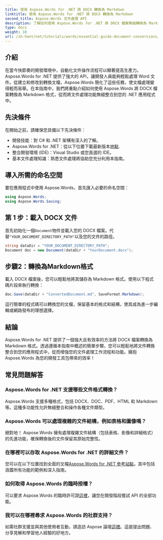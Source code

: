 ```yaml
---
title: 使用 Aspose.Words for .NET 將 DOCX 轉換為 Markdown
linktitle: 使用 Aspose.Words for .NET 將 DOCX 轉換為 Markdown
second_title: Aspose.Words 文件處理 API
description: 了解如何使用 Aspose.Words for .NET 將 DOCX 檔案無縫轉換為 Markdown 來增強您的 .NET 應用程式。本綜合指南包含逐步說明和常見問題。
type: docs
weight: 10
url: /zh-hant/net/tutorials/words/essential-guide-document-conversions/convert-docx-to-markdown/
---
```

## 介紹

在當今快節奏的開發環境中，自動化文件操作流程可以顯著提高生產力。 Aspose.Words for .NET 提供了強大的 API，讓開發人員能夠輕鬆處理 Word 文件。從建立和修改到轉換文檔，Aspose.Words 簡化了這些任務，使文檔處理變得輕而易舉。在本指南中，我們將重點介紹如何使用 Aspose.Words 將 DOCX 檔案轉換為 Markdown 格式，從而將文件處理功能無縫整合到您的 .NET 應用程式中。

## 先決條件

在開始之前，請確保您具備以下先決條件：

- 開發技能：對 C# 和 .NET 架構有深入的了解。
-  Aspose.Words for .NET：從以下位置下載最新版本[地點](https://releases.aspose.com/words/net/).
- 整合開發環境 (IDE)：Visual Studio 或您首選的 IDE。
- 基本文件處理知識：熟悉文件處理將協助您充分利用本指南。

## 導入所需的命名空間

要在應用程式中使用 Aspose.Words，首先匯入必要的命名空間：

```csharp
using Aspose.Words;
using Aspose.Words.Saving;
```

## 第 1 步：載入 DOCX 文件

首先初始化一個`Document`物件並載入您的 DOCX 檔案。代替`"YOUR_DOCUMENT_DIRECTORY_PATH"`以及您的文件的路徑。

```csharp
string dataDir = "YOUR_DOCUMENT_DIRECTORY_PATH";
Document doc = new Document(dataDir + "YourDocument.docx");
```

## 步驟2：轉換為Markdown格式

載入 DOCX 檔案後，您可以輕鬆地將其儲存為 Markdown 格式。使用以下程式碼片段來執行轉換：

```csharp
doc.Save(dataDir + "ConvertedDocument.md", SaveFormat.Markdown);
```

這行簡單的程式碼可以轉換您的文檔，保留基本的格式和結構，使其成為進一步編輯或網路發布的理想選擇。

## 結論

Aspose.Words for .NET 提供了一個強大且有效率的方法將 DOCX 檔案轉換為 Markdown 格式。透過遵循本指南中概述的簡單步驟，您可以輕鬆地將文件轉換整合到您的應用程式中，從而增強您的文件處理工作流程和功能。擁抱 Aspose.Words 為您的開發工具包帶來的效率！

## 常見問題解答

### Aspose.Words for .NET 支援哪些文件格式轉換？

Aspose.Words 支援多種格式，包括 DOCX、DOC、PDF、HTML 和 Markdown 等。這種多功能性允許無縫整合和操作各種文件類型。

### Aspose.Words 可以處理複雜的文件結構，例如表格和圖像嗎？

絕對地！ Aspose.Words 擁有處理複雜文件結構（包括表格、影像和詳細格式）的先進功能，確保轉換後的文件保留其原始完整性。

### 在哪裡可以存取 Aspose.Words for .NET 的詳細文件？

您可以在以下位置找到全面的文檔[Aspose.Words for .NET 參考站點](https://reference.aspose.com/words/net/)，其中包括涵蓋所有功能的範例和深入指南。

### 如何取得 Aspose.Words 的臨時授權？

可以要求 Aspose.Words 的臨時許可證[這裡](https://purchase.conholdate.com/temporary-license/)，讓您在開發階段嘗試 API 的全部功能。

### 我可以在哪裡尋求 Aspose.Words 的社群支持？

如需社群支援並與其他使用者互動，請造訪 Aspose 論壇[這裡](https://forum.aspose.com/c/words/8)。這是提出問題、分享見解和學習他人經驗的好地方。